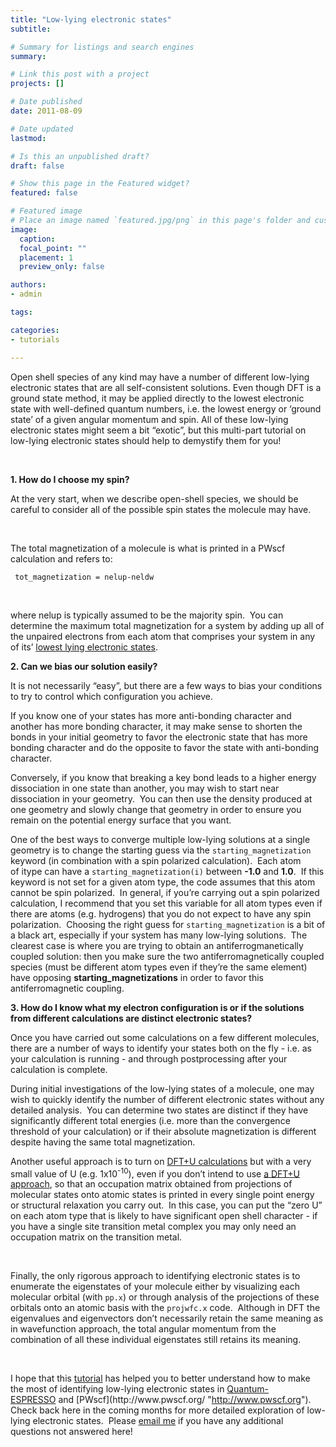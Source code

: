 ```yaml
---
title: "Low-lying electronic states"
subtitle: 

# Summary for listings and search engines
summary: 

# Link this post with a project
projects: []

# Date published
date: 2011-08-09

# Date updated
lastmod: 

# Is this an unpublished draft?
draft: false

# Show this page in the Featured widget?
featured: false

# Featured image
# Place an image named `featured.jpg/png` in this page's folder and customize its options here.
image:
  caption: 
  focal_point: ""
  placement: 1
  preview_only: false

authors:
- admin

tags:

categories:
- tutorials

---
```

Open shell species of any kind may have a number of different low-lying electronic states that are all self-consistent solutions. Even though DFT is a ground state method, it may be applied directly to the lowest electronic state with well-defined quantum numbers, i.e. the lowest energy or ‘ground state’ of a given angular momentum and spin. All of these low-lying electronic states might seem a bit “exotic”, but this multi-part tutorial on low-lying electronic states should help to demystify them for you!


 


**1. How do I choose my spin?**

At the very start, when we describe open-shell species, we should be careful to consider all of the possible spin states the molecule may have.  


 


The total magnetization of a molecule is what is printed in a PWscf calculation and refers to:

```                   
 tot_magnetization = nelup-neldw
```

 


where nelup is typically assumed to be the majority spin.  You can determine the maximum total magnetization for a system by adding up all of the unpaired electrons from each atom that comprises your system in any of its’ [lowest lying electronic states](http://physics.nist.gov/PhysRefData/ASD/levels_form.html "http://physics.nist.gov/PhysRefData/ASD/levels_form.html").  


**2. Can we bias our solution easily?**

It is not necessarily “easy”, but there are a few ways to bias your conditions to try to control which configuration you achieve.


If you know one of your states has more anti-bonding character and another has more bonding character, it may make sense to shorten the bonds in your initial geometry to favor the electronic state that has more bonding character and do the opposite to favor the state with anti-bonding character.


Conversely, if you know that breaking a key bond leads to a higher energy dissociation in one state than another, you may wish to start near dissociation in your geometry.  You can then use the density produced at one geometry and slowly change that geometry in order to ensure you remain on the potential energy surface that you want.

One of the best ways to converge multiple low-lying solutions at a single geometry is to change the starting guess via the `starting_magnetization` keyword (in combination with a spin polarized calculation).  Each atom of itype can have a `starting_magnetization(i)` between **-1.0** and **1.0**.  If this keyword is not set for a given atom type, the code assumes that this atom cannot be spin polarized.  In general, if you’re carrying out a spin polarized calculation, I recommend that you set this variable for all atom types even if there are atoms (e.g. hydrogens) that you do not expect to have any spin polarization.  Choosing the right guess for `starting_magnetization` is a bit of a black art, especially if your system has many low-lying solutions.  The clearest case is where you are trying to obtain an antiferrogmanetically coupled solution: then you make sure the two antiferromagnetically coupled species (must be different atom types even if they’re the same element) have opposing **starting\_magnetizations** in order to favor this antiferromagnetic coupling.


**3. How do I know what my electron configuration is or if the solutions from different calculations are distinct electronic states?**

Once you have carried out some calculations on a few different molecules, there are a number of ways to identify your states both on the fly - i.e. as your calculation is running - and through postprocessing after your calculation is complete.


During initial investigations of the low-lying states of a molecule, one may wish to quickly identify the number of different electronic states without any detailed analysis.  You can determine two states are distinct if they have significantly different total energies (i.e. more than the convergence threshold of your calculation) or if their absolute magnetization is different despite having the same total magnetization.  

Another useful approach is to turn on [DFT+U calculations](../2011-05-31-calculating-hubbard-u "Calculating Hubbard U") but with a very small value of U (e.g. 1x10<sup>-10</sup>), even if you don’t intend to use [a DFT+U approach](../2011-05-31-calculating-hubbard-u "Calculating Hubbard U"), so that an occupation matrix obtained from projections of molecular states onto atomic states is printed in every single point energy or structural relaxation you carry out.  In this case, you can put the “zero U” on each atom type that is likely to have significant open shell character - if you have a single site transition metal complex you may only need an occupation matrix on the transition metal.


 


Finally, the only rigorous approach to identifying electronic states is to enumerate the eigenstates of your molecule either by visualizing each molecular orbital (with `pp.x`) or through analysis of the projections of these orbitals onto an atomic basis with the `projwfc.x` code.  Although in DFT the eigenvalues and eigenvectors don’t necessarily retain the same meaning as in wavefunction approach, the total angular momentum from the combination of all these individual eigenstates still retains its meaning. 


 


I hope that this [tutorial](../ "Tutorials") has helped you to better understand how to make the most of identifying low-lying electronic states in [Quantum-ESPRESSO](http://www.quantum-espresso.org/ "http://www.quantum-espresso.org") and [PWscf](http://www.pwscf.org/ "http://www.pwscf.org"). Check back here in the coming months for more detailed exploration of low-lying electronic states.  Please [email me](mailto:hjkulikATmitDOTedu?subject=Questions%20about%20low-lying%20electronic%20states%20tutorial "mailto:hjkulikATmitDOTedu?subject=Questions about low-lying electronic states tutorial") if you have any additional questions not answered here!


